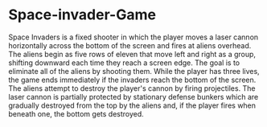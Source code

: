 # Space-invader-Game
Space Invaders is a fixed shooter in which the player moves a laser cannon horizontally across the bottom of the screen and fires at aliens overhead. The aliens begin as five rows of eleven that move left and right as a group, shifting downward each time they reach a screen edge. The goal is to eliminate all of the aliens by shooting them. While the player has three lives, the game ends immediately if the invaders reach the bottom of the screen. The aliens attempt to destroy the player's cannon by firing projectiles. The laser cannon is partially protected by stationary defense bunkers which are gradually destroyed from the top by the aliens and, if the player fires when beneath one, the bottom gets destroyed.
